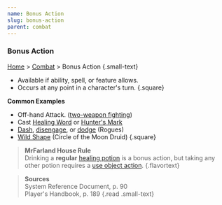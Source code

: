 ```yaml
---
name: Bonus Action
slug: bonus-action
parent: combat
---
```

### Bonus Action
[Home](dm-operations-center) > [Combat](combat) > Bonus Action {.small-text}

- Available if ability, spell, or feature allows.
- Occurs at any point in a character's turn.
{.square}

**Common Examples**
- Off-hand Attack. ([two-weapon fighting](two-weapon-fighting))
- Cast [Healing Word](/spell/healing-word) or [Hunter's Mark](/spell/hunters-mark)
- [Dash](dash), [disengage](disengage), or [dodge](dodge) (Rogues)
- [Wild Shape](wild-shape) (Circle of the Moon Druid)
{.square}

> **MrFarland House Rule**<br/>
> Drinking a **regular** [healing potion](healing) is a bonus action, but taking any other potion requires a [use object action](use-object).
{.flavortext}

> **Sources** <br/>
> System Reference Document, p. 90<br/>
> Player's Handbook, p. 189
{.read .small-text}